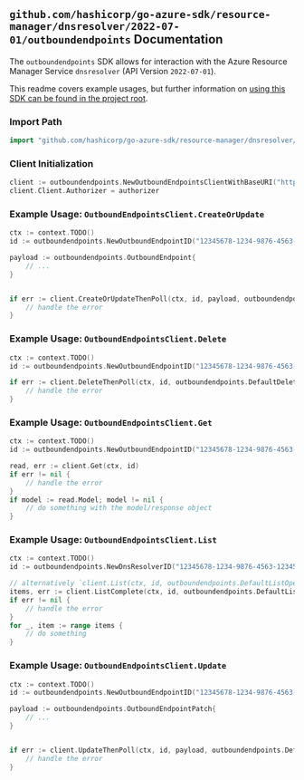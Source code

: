 
## `github.com/hashicorp/go-azure-sdk/resource-manager/dnsresolver/2022-07-01/outboundendpoints` Documentation

The `outboundendpoints` SDK allows for interaction with the Azure Resource Manager Service `dnsresolver` (API Version `2022-07-01`).

This readme covers example usages, but further information on [using this SDK can be found in the project root](https://github.com/hashicorp/go-azure-sdk/tree/main/docs).

### Import Path

```go
import "github.com/hashicorp/go-azure-sdk/resource-manager/dnsresolver/2022-07-01/outboundendpoints"
```


### Client Initialization

```go
client := outboundendpoints.NewOutboundEndpointsClientWithBaseURI("https://management.azure.com")
client.Client.Authorizer = authorizer
```


### Example Usage: `OutboundEndpointsClient.CreateOrUpdate`

```go
ctx := context.TODO()
id := outboundendpoints.NewOutboundEndpointID("12345678-1234-9876-4563-123456789012", "example-resource-group", "dnsResolverValue", "outboundEndpointValue")

payload := outboundendpoints.OutboundEndpoint{
	// ...
}


if err := client.CreateOrUpdateThenPoll(ctx, id, payload, outboundendpoints.DefaultCreateOrUpdateOperationOptions()); err != nil {
	// handle the error
}
```


### Example Usage: `OutboundEndpointsClient.Delete`

```go
ctx := context.TODO()
id := outboundendpoints.NewOutboundEndpointID("12345678-1234-9876-4563-123456789012", "example-resource-group", "dnsResolverValue", "outboundEndpointValue")

if err := client.DeleteThenPoll(ctx, id, outboundendpoints.DefaultDeleteOperationOptions()); err != nil {
	// handle the error
}
```


### Example Usage: `OutboundEndpointsClient.Get`

```go
ctx := context.TODO()
id := outboundendpoints.NewOutboundEndpointID("12345678-1234-9876-4563-123456789012", "example-resource-group", "dnsResolverValue", "outboundEndpointValue")

read, err := client.Get(ctx, id)
if err != nil {
	// handle the error
}
if model := read.Model; model != nil {
	// do something with the model/response object
}
```


### Example Usage: `OutboundEndpointsClient.List`

```go
ctx := context.TODO()
id := outboundendpoints.NewDnsResolverID("12345678-1234-9876-4563-123456789012", "example-resource-group", "dnsResolverValue")

// alternatively `client.List(ctx, id, outboundendpoints.DefaultListOperationOptions())` can be used to do batched pagination
items, err := client.ListComplete(ctx, id, outboundendpoints.DefaultListOperationOptions())
if err != nil {
	// handle the error
}
for _, item := range items {
	// do something
}
```


### Example Usage: `OutboundEndpointsClient.Update`

```go
ctx := context.TODO()
id := outboundendpoints.NewOutboundEndpointID("12345678-1234-9876-4563-123456789012", "example-resource-group", "dnsResolverValue", "outboundEndpointValue")

payload := outboundendpoints.OutboundEndpointPatch{
	// ...
}


if err := client.UpdateThenPoll(ctx, id, payload, outboundendpoints.DefaultUpdateOperationOptions()); err != nil {
	// handle the error
}
```
